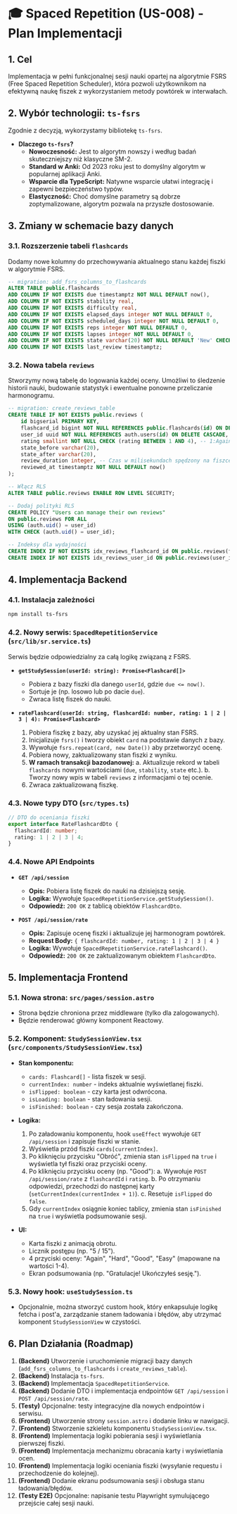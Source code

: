 # 🎓 Spaced Repetition (US-008) - Plan Implementacji

## 1. Cel

Implementacja w pełni funkcjonalnej sesji nauki opartej na algorytmie FSRS (Free Spaced Repetition Scheduler), która pozwoli użytkownikom na efektywną naukę fiszek z wykorzystaniem metody powtórek w interwałach.

## 2. Wybór technologii: `ts-fsrs`

Zgodnie z decyzją, wykorzystamy bibliotekę `ts-fsrs`.

- **Dlaczego `ts-fsrs`?**
  - **Nowoczesność:** Jest to algorytm nowszy i według badań skuteczniejszy niż klasyczne SM-2.
  - **Standard w Anki:** Od 2023 roku jest to domyślny algorytm w popularnej aplikacji Anki.
  - **Wsparcie dla TypeScript:** Natywne wsparcie ułatwi integrację i zapewni bezpieczeństwo typów.
  - **Elastyczność:** Choć domyślne parametry są dobrze zoptymalizowane, algorytm pozwala na przyszłe dostosowanie.

## 3. Zmiany w schemacie bazy danych

### 3.1. Rozszerzenie tabeli `flashcards`

Dodamy nowe kolumny do przechowywania aktualnego stanu każdej fiszki w algorytmie FSRS.

```sql
-- migration: add_fsrs_columns_to_flashcards
ALTER TABLE public.flashcards
ADD COLUMN IF NOT EXISTS due timestamptz NOT NULL DEFAULT now(),
ADD COLUMN IF NOT EXISTS stability real,
ADD COLUMN IF NOT EXISTS difficulty real,
ADD COLUMN IF NOT EXISTS elapsed_days integer NOT NULL DEFAULT 0,
ADD COLUMN IF NOT EXISTS scheduled_days integer NOT NULL DEFAULT 0,
ADD COLUMN IF NOT EXISTS reps integer NOT NULL DEFAULT 0,
ADD COLUMN IF NOT EXISTS lapses integer NOT NULL DEFAULT 0,
ADD COLUMN IF NOT EXISTS state varchar(20) NOT NULL DEFAULT 'New' CHECK (state IN ('New', 'Learning', 'Review', 'Relearning')),
ADD COLUMN IF NOT EXISTS last_review timestamptz;
```

### 3.2. Nowa tabela `reviews`

Stworzymy nową tabelę do logowania każdej oceny. Umożliwi to śledzenie historii nauki, budowanie statystyk i ewentualne ponowne przeliczanie harmonogramu.

```sql
-- migration: create_reviews_table
CREATE TABLE IF NOT EXISTS public.reviews (
    id bigserial PRIMARY KEY,
    flashcard_id bigint NOT NULL REFERENCES public.flashcards(id) ON DELETE CASCADE,
    user_id uuid NOT NULL REFERENCES auth.users(id) ON DELETE CASCADE,
    rating smallint NOT NULL CHECK (rating BETWEEN 1 AND 4), -- 1:Again, 2:Hard, 3:Good, 4:Easy
    state_before varchar(20),
    state_after varchar(20),
    review_duration integer, -- Czas w milisekundach spędzony na fiszce
    reviewed_at timestamptz NOT NULL DEFAULT now()
);

-- Włącz RLS
ALTER TABLE public.reviews ENABLE ROW LEVEL SECURITY;

-- Dodaj polityki RLS
CREATE POLICY "Users can manage their own reviews"
ON public.reviews FOR ALL
USING (auth.uid() = user_id)
WITH CHECK (auth.uid() = user_id);

-- Indeksy dla wydajności
CREATE INDEX IF NOT EXISTS idx_reviews_flashcard_id ON public.reviews(flashcard_id);
CREATE INDEX IF NOT EXISTS idx_reviews_user_id ON public.reviews(user_id);
```

## 4. Implementacja Backend

### 4.1. Instalacja zależności

```bash
npm install ts-fsrs
```

### 4.2. Nowy serwis: `SpacedRepetitionService` (`src/lib/sr.service.ts`)

Serwis będzie odpowiedzialny za całą logikę związaną z FSRS.

- **`getStudySession(userId: string): Promise<Flashcard[]>`**
  - Pobiera z bazy fiszki dla danego `userId`, gdzie `due <= now()`.
  - Sortuje je (np. losowo lub po dacie `due`).
  - Zwraca listę fiszek do nauki.

- **`rateFlashcard(userId: string, flashcardId: number, rating: 1 | 2 | 3 | 4): Promise<Flashcard>`**
  1.  Pobiera fiszkę z bazy, aby uzyskać jej aktualny stan FSRS.
  2.  Inicjalizuje `fsrs()` i tworzy obiekt `card` na podstawie danych z bazy.
  3.  Wywołuje `fsrs.repeat(card, new Date())` aby przetworzyć ocenę.
  4.  Pobiera nowy, zaktualizowany stan fiszki z wyniku.
  5.  **W ramach transakcji bazodanowej:**
      a. Aktualizuje rekord w tabeli `flashcards` nowymi wartościami (`due`, `stability`, `state` etc.).
      b. Tworzy nowy wpis w tabeli `reviews` z informacjami o tej ocenie.
  6.  Zwraca zaktualizowaną fiszkę.

### 4.3. Nowe typy DTO (`src/types.ts`)

```typescript
// DTO do oceniania fiszki
export interface RateFlashcardDto {
  flashcardId: number;
  rating: 1 | 2 | 3 | 4;
}
```

### 4.4. Nowe API Endpoints

- **`GET /api/session`**
  - **Opis:** Pobiera listę fiszek do nauki na dzisiejszą sesję.
  - **Logika:** Wywołuje `SpacedRepetitionService.getStudySession()`.
  - **Odpowiedź:** `200 OK` z tablicą obiektów `FlashcardDto`.

- **`POST /api/session/rate`**
  - **Opis:** Zapisuje ocenę fiszki i aktualizuje jej harmonogram powtórek.
  - **Request Body:** `{ flashcardId: number, rating: 1 | 2 | 3 | 4 }`
  - **Logika:** Wywołuje `SpacedRepetitionService.rateFlashcard()`.
  - **Odpowiedź:** `200 OK` ze zaktualizowanym obiektem `FlashcardDto`.

## 5. Implementacja Frontend

### 5.1. Nowa strona: `src/pages/session.astro`

- Strona będzie chroniona przez middleware (tylko dla zalogowanych).
- Będzie renderować główny komponent Reactowy.

### 5.2. Komponent: `StudySessionView.tsx` (`src/components/StudySessionView.tsx`)

- **Stan komponentu:**
  - `cards: Flashcard[]` - lista fiszek w sesji.
  - `currentIndex: number` - indeks aktualnie wyświetlanej fiszki.
  - `isFlipped: boolean` - czy karta jest odwrócona.
  - `isLoading: boolean` - stan ładowania sesji.
  - `isFinished: boolean` - czy sesja została zakończona.

- **Logika:**
  1.  Po załadowaniu komponentu, hook `useEffect` wywołuje `GET /api/session` i zapisuje fiszki w stanie.
  2.  Wyświetla przód fiszki `cards[currentIndex]`.
  3.  Po kliknięciu przycisku "Obróć", zmienia stan `isFlipped` na `true` i wyświetla tył fiszki oraz przyciski oceny.
  4.  Po kliknięciu przycisku oceny (np. "Good"):
      a. Wywołuje `POST /api/session/rate` z `flashcardId` i `rating`.
      b. Po otrzymaniu odpowiedzi, przechodzi do następnej karty (`setCurrentIndex(currentIndex + 1)`).
      c. Resetuje `isFlipped` do `false`.
  5.  Gdy `currentIndex` osiągnie koniec tablicy, zmienia stan `isFinished` na `true` i wyświetla podsumowanie sesji.

- **UI:**
  - Karta fiszki z animacją obrotu.
  - Licznik postępu (np. "5 / 15").
  - 4 przyciski oceny: "Again", "Hard", "Good", "Easy" (mapowane na wartości 1-4).
  - Ekran podsumowania (np. "Gratulacje! Ukończyłeś sesję.").

### 5.3. Nowy hook: `useStudySession.ts`

- Opcjonalnie, można stworzyć custom hook, który enkapsuluje logikę fetcha i post'a, zarządzanie stanem ładowania i błędów, aby utrzymać komponent `StudySessionView` w czystości.

## 6. Plan Działania (Roadmap)

1.  **(Backend)** Utworzenie i uruchomienie migracji bazy danych (`add_fsrs_columns_to_flashcards` i `create_reviews_table`).
2.  **(Backend)** Instalacja `ts-fsrs`.
3.  **(Backend)** Implementacja `SpacedRepetitionService`.
4.  **(Backend)** Dodanie DTO i implementacja endpointów `GET /api/session` i `POST /api/session/rate`.
5.  **(Testy)** Opcjonalne: testy integracyjne dla nowych endpointów i serwisu.
6.  **(Frontend)** Utworzenie strony `session.astro` i dodanie linku w nawigacji.
7.  **(Frontend)** Stworzenie szkieletu komponentu `StudySessionView.tsx`.
8.  **(Frontend)** Implementacja logiki pobierania sesji i wyświetlania pierwszej fiszki.
9.  **(Frontend)** Implementacja mechanizmu obracania karty i wyświetlania ocen.
10. **(Frontend)** Implementacja logiki oceniania fiszki (wysyłanie requestu i przechodzenie do kolejnej).
11. **(Frontend)** Dodanie ekranu podsumowania sesji i obsługa stanu ładowania/błędów.
12. **(Testy E2E)** Opcjonalne: napisanie testu Playwright symulującego przejście całej sesji nauki.
